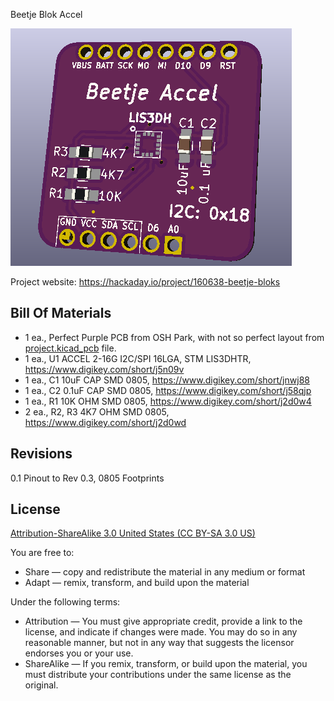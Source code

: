 Beetje Blok Accel

![Beetje Block](project.png)

Project website: https://hackaday.io/project/160638-beetje-bloks

Bill Of Materials
----------------
  
- 1 ea., Perfect Purple PCB from OSH Park, with not so perfect layout from [project.kicad_pcb](project.kicad_pcb) file.
- 1 ea., U1 ACCEL 2-16G I2C/SPI 16LGA, STM LIS3DHTR, https://www.digikey.com/short/j5n09v 
- 1 ea., C1 10uF CAP SMD 0805, https://www.digikey.com/short/jnwj88
- 1 ea., C2 0.1uF CAP SMD 0805, https://www.digikey.com/short/j58qjp
- 1 ea., R1 10K OHM SMD 0805, https://www.digikey.com/short/j2d0w4 
- 2 ea., R2, R3 4K7 OHM SMD 0805, https://www.digikey.com/short/j2d0wd


Revisions
------------------

0.1 Pinout to Rev 0.3, 0805 Footprints


License
----------------
[Attribution-ShareAlike 3.0 United States (CC BY-SA 3.0 US)](https://creativecommons.org/licenses/by-sa/3.0/us/)

You are free to:

- Share — copy and redistribute the material in any medium or format
- Adapt — remix, transform, and build upon the material

Under the following terms:

- Attribution — You must give appropriate credit, provide a link to the license, and indicate if changes were made. You may do so in any reasonable manner, but not in any way that suggests the licensor endorses you or your use.
- ShareAlike — If you remix, transform, or build upon the material, you must distribute your contributions under the same license as the original.